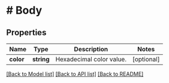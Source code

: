 # # Body

## Properties

Name | Type | Description | Notes
------------ | ------------- | ------------- | -------------
**color** | **string** | Hexadecimal color value. | [optional] 

[[Back to Model list]](../../README.md#documentation-for-models) [[Back to API list]](../../README.md#documentation-for-api-endpoints) [[Back to README]](../../README.md)



